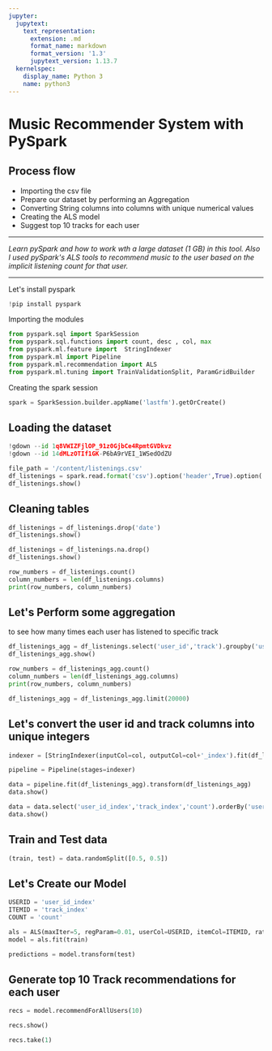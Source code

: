 ```yaml
---
jupyter:
  jupytext:
    text_representation:
      extension: .md
      format_name: markdown
      format_version: '1.3'
      jupytext_version: 1.13.7
  kernelspec:
    display_name: Python 3
    name: python3
---
```


<!-- #region id="2cxACca4iYYj" -->
# Music Recommender System with PySpark
<!-- #endregion -->

<!-- #region id="D1EnBeugwSRX" -->
## Process flow

- Importing the csv file
- Prepare our dataset by performing an Aggregation
- Converting String columns into columns with unique numerical values
- Creating the ALS model
- Suggest top 10 tracks for each user
<!-- #endregion -->

<!-- #region id="gWlAHMPzwdN3" -->
---

*Learn pySpark and how to work wth a large dataset (1 GB) in this tool. Also I used pySpark's ALS tools to recommend music to the user based on the implicit listening count for that user.*

---
<!-- #endregion -->

<!-- #region id="hMZ64UxxrMvL" -->
Let's install pyspark
<!-- #endregion -->

```python id="Dal3Np2Imn8u"
!pip install pyspark
```

<!-- #region id="eK9D-CNgru_s" -->
Importing the modules
<!-- #endregion -->

```python id="Z_cmzia9nA1W"
from pyspark.sql import SparkSession
from pyspark.sql.functions import count, desc , col, max
from pyspark.ml.feature import  StringIndexer
from pyspark.ml import Pipeline
from pyspark.ml.recommendation import ALS
from pyspark.ml.tuning import TrainValidationSplit, ParamGridBuilder
```

<!-- #region id="pjM5P6b0rVpH" -->
Creating the spark session

<!-- #endregion -->

```python id="gvSzI0zMn4Hk"
spark = SparkSession.builder.appName('lastfm').getOrCreate()
```

<!-- #region id="KnyYdMVmnkp5" -->
## Loading the dataset
<!-- #endregion -->

```python id="PywJeVgDngVd" colab={"base_uri": "https://localhost:8080/"} executionInfo={"status": "ok", "timestamp": 1609450567455, "user_tz": -330, "elapsed": 20024, "user": {"displayName": "Sparsh Agarwal", "photoUrl": "", "userId": "13037694610922482904"}} outputId="652fcaff-6cc8-432e-ea75-a55b3d9162b6"
!gdown --id 1q8VWIZFjlOP_91z0GjbCe4RpmtGVDkvz
!gdown --id 14dMLzOTIf1GK-P6bA9rVEI_1WSedOdZU
```

```python colab={"base_uri": "https://localhost:8080/"} id="fMBBbT42uoQ9" executionInfo={"status": "ok", "timestamp": 1609450818522, "user_tz": -330, "elapsed": 1635, "user": {"displayName": "Sparsh Agarwal", "photoUrl": "", "userId": "13037694610922482904"}} outputId="1026d060-1e70-4436-b918-9159ddc31aa5"
file_path = '/content/listenings.csv'
df_listenings = spark.read.format('csv').option('header',True).option('inferSchema',True).load(file_path)
df_listenings.show()
```

<!-- #region id="YUHBP0yjoJvc" -->
## Cleaning tables 
<!-- #endregion -->

```python id="N8luDo3HndTb" colab={"base_uri": "https://localhost:8080/"} executionInfo={"status": "ok", "timestamp": 1609451006682, "user_tz": -330, "elapsed": 1134, "user": {"displayName": "Sparsh Agarwal", "photoUrl": "", "userId": "13037694610922482904"}} outputId="b2d581fd-60fc-47a8-adc9-6626254daa51"
df_listenings = df_listenings.drop('date')
df_listenings.show()
```

```python id="5rDadwmpowII" colab={"base_uri": "https://localhost:8080/"} executionInfo={"status": "ok", "timestamp": 1609451063722, "user_tz": -330, "elapsed": 1567, "user": {"displayName": "Sparsh Agarwal", "photoUrl": "", "userId": "13037694610922482904"}} outputId="5f751867-a2f6-42f7-ceee-7dc32c0ba8be"
df_listenings = df_listenings.na.drop()
df_listenings.show()
```

```python colab={"base_uri": "https://localhost:8080/"} id="IyfBuz1gzgxS" executionInfo={"status": "ok", "timestamp": 1609451913665, "user_tz": -330, "elapsed": 28100, "user": {"displayName": "Sparsh Agarwal", "photoUrl": "", "userId": "13037694610922482904"}} outputId="8b2be111-f511-49eb-a5ac-bead1bcc5ab7"
row_numbers = df_listenings.count()
column_numbers = len(df_listenings.columns)
print(row_numbers, column_numbers)
```

<!-- #region id="cyf1XITGpMWV" -->
## Let's Perform some aggregation
to see how many times each user has listened to specific track

<!-- #endregion -->

```python id="PeH7vYKEoyWa" colab={"base_uri": "https://localhost:8080/"} executionInfo={"status": "ok", "timestamp": 1609452249898, "user_tz": -330, "elapsed": 66715, "user": {"displayName": "Sparsh Agarwal", "photoUrl": "", "userId": "13037694610922482904"}} outputId="1264c664-ec2e-4f8b-f766-6501d6bbca8a"
df_listenings_agg = df_listenings.select('user_id','track').groupby('user_id','track').agg(count('*').alias('count')).orderBy('user_id')
df_listenings_agg.show()
```

```python id="RhVz-SvapIyr" colab={"base_uri": "https://localhost:8080/"} executionInfo={"status": "ok", "timestamp": 1609452344976, "user_tz": -330, "elapsed": 54517, "user": {"displayName": "Sparsh Agarwal", "photoUrl": "", "userId": "13037694610922482904"}} outputId="a3e076df-1793-46ab-d140-1bc9a6893c07"
row_numbers = df_listenings_agg.count()
column_numbers = len(df_listenings_agg.columns)
print(row_numbers, column_numbers)
```

```python id="KsTXVsO7I7Jw"
df_listenings_agg = df_listenings_agg.limit(20000)
```

<!-- #region id="vuebvg7UqzsO" -->
## Let's convert the user id and track columns into unique integers



<!-- #endregion -->

```python id="F9RSpj3DN6aX" colab={"base_uri": "https://localhost:8080/"} executionInfo={"status": "ok", "timestamp": 1609453289850, "user_tz": -330, "elapsed": 161737, "user": {"displayName": "Sparsh Agarwal", "photoUrl": "", "userId": "13037694610922482904"}} outputId="5d5d7271-66a4-4a30-a31e-acc3a2a8f3fb"
indexer = [StringIndexer(inputCol=col, outputCol=col+'_index').fit(df_listenings_agg) for col in list(set(df_listenings_agg.columns) - set(['count']))]

pipeline = Pipeline(stages=indexer)

data = pipeline.fit(df_listenings_agg).transform(df_listenings_agg)
data.show()
```

```python id="efL-hiR-q-AO" colab={"base_uri": "https://localhost:8080/"} executionInfo={"status": "ok", "timestamp": 1609453368467, "user_tz": -330, "elapsed": 55488, "user": {"displayName": "Sparsh Agarwal", "photoUrl": "", "userId": "13037694610922482904"}} outputId="108bbb05-55fd-496c-d68b-e22842cfb660"
data = data.select('user_id_index','track_index','count').orderBy('user_id_index')
data.show()
```

<!-- #region id="IEwviAxXsHwN" -->
## Train and Test data
<!-- #endregion -->

```python id="DRgu2p-PsYUw"
(train, test) = data.randomSplit([0.5, 0.5])
```

<!-- #region id="M46wV6Gusdi5" -->
## Let's Create our Model
<!-- #endregion -->

```python id="bwPk25M3sfRu"
USERID = 'user_id_index'
ITEMID = 'track_index'
COUNT = 'count'

als = ALS(maxIter=5, regParam=0.01, userCol=USERID, itemCol=ITEMID, ratingCol=COUNT)
model = als.fit(train)

predictions = model.transform(test)
```

<!-- #region id="lqBkLowzsoj8" -->
## Generate top 10 Track recommendations for each user
<!-- #endregion -->

```python id="00mtv7XUsZGg"
recs = model.recommendForAllUsers(10)
```

```python id="_EQnSUh3ncar" colab={"base_uri": "https://localhost:8080/"} executionInfo={"status": "ok", "timestamp": 1609453764684, "user_tz": -330, "elapsed": 8283, "user": {"displayName": "Sparsh Agarwal", "photoUrl": "", "userId": "13037694610922482904"}} outputId="174ce7e5-0cd4-43d3-d385-ead72c3b925a"
recs.show()
```

```python id="stUaAoKpTgqT" colab={"base_uri": "https://localhost:8080/"} executionInfo={"status": "ok", "timestamp": 1609453770893, "user_tz": -330, "elapsed": 6185, "user": {"displayName": "Sparsh Agarwal", "photoUrl": "", "userId": "13037694610922482904"}} outputId="c2bf1b34-a6c0-41bf-c227-54989bcdb27a"
recs.take(1)
```

```python id="vQDUO8G763F9"

```
